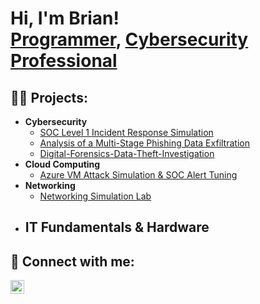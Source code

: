 <h1>Hi, I'm Brian! <br/><a href="https://github.com/joshmadakor1">Programmer</a>, <a href="https://www.linkedin.com/in/joshmadakor/">Cybersecurity Professional</a>

<h2>👨‍💻 Projects:</h2>

- <b>Cybersecurity</b>
  - [SOC Level 1 Incident Response Simulation](https://github.com/Brianl8798/SOC-Level-1-Incident-Response-Simulation)
  - [Analysis of a Multi-Stage Phishing Data Exfiltration](https://github.com/Brianl8798/Analysis-of-a-Multi-Stage-Phishing-Data-Exfiltration)
  - [Digital-Forensics-Data-Theft-Investigation](https://github.com/Brianl8798/Digital-Forensics-Data-Theft-Investigation)
- <b>Cloud Computing</b>
  - [Azure VM Attack Simulation & SOC Alert Tuning](https://github.com/Brianl8798/Azure-VM-Attack-Simulation-SOC-Alert-Tuning)
- <b>Networking</b>
  - [Networking Simulation Lab](https://github.com/Brianl8798/Networking-Simulation-Lab)
- <b>IT Fundamentals & Hardware</b>
  -
<h2> 🤳 Connect with me:</h2>

[<img align="left" alt="BrianLam | LinkedIn" width="22px" src="https://cdn.jsdelivr.net/npm/simple-icons@v3/icons/linkedin.svg" />][linkedin]

[linkedin]: https://www.linkedin.com/in/brian-lam-282176172/

<!--
**joshmadakor1/joshmadakor1** is a ✨ _special_ ✨ repository because its `README.md` (this file) appears on your GitHub profile.
